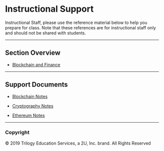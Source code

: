 # Instructional Support

Instructional Staff, please use the reference material below to help you prepare for class. Note that these references are for instructional staff only and should not be shared with students.

---

## Section Overview

* [Blockchain and Finance](Blockchain_and_Finance.md)

---

## Support Documents

* [Blockchain Notes](Blockchain.md)

* [Cryptography Notes](Cryptography.md)

* [Ethereum Notes](Ethereum.md)

---

### Copyright

© 2019 Trilogy Education Services, a 2U, Inc. brand. All Rights Reserved
